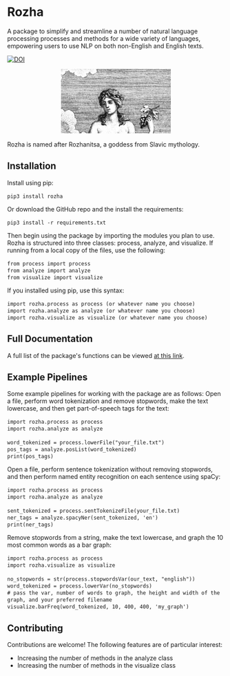 
# Rozha
A package to simplify and streamline a number of natural language processing processes and methods for a wide variety of languages, empowering users to use NLP on both non-English and English texts.      
     
[![DOI](https://zenodo.org/badge/540110404.svg)](https://zenodo.org/badge/latestdoi/540110404)

<p align="center">
<img src="https://raw.githubusercontent.com/ian-nai/Rozha/main/rozha_logo.png">
</p>
Rozha is named after Rozhanitsa, a goddess from Slavic mythology.  

## Installation
Install using pip:
```
pip3 install rozha
```
Or download the GitHub repo and the install the requirements:
```
pip3 install -r requirements.txt
```
Then begin using the package by importing the modules you plan to use. Rozha is structured into three classes: process, analyze, and visualize. If running from a local copy of the files, use the following:
```
from process import process
from analyze import analyze
from visualize import visualize
```
If you installed using pip, use this syntax:
```
import rozha.process as process (or whatever name you choose)
import rozha.analyze as analyze (or whatever name you choose)
import rozha.visualize as visualize (or whatever name you choose)
```
##  Full Documentation
A full list of the package's functions can be viewed [at this link](https://github.com/ian-nai/Rozha/blob/main/Functions.md).

## Example Pipelines
Some example pipelines for working with the package are as follows:
Open a file, perform word tokenization and remove stopwords, make the text lowercase, and then get part-of-speech tags for the text:
```
import rozha.process as process
import rozha.analyze as analyze

word_tokenized = process.lowerFile("your_file.txt")
pos_tags = analyze.posList(word_tokenized)
print(pos_tags)
```
Open a file, perform sentence tokenization without removing stopwords, and then perform named entity recognition on each sentence using spaCy:
```
import rozha.process as process
import rozha.analyze as analyze

sent_tokenized = process.sentTokenizeFile(your_file.txt)
ner_tags = analyze.spacyNer(sent_tokenized, 'en')
print(ner_tags)
```

Remove stopwords from a string, make the text lowercase, and graph the 10 most common words as a bar graph:
```
import rozha.process as process
import rozha.visualize as visualize

no_stopwords = str(process.stopwordsVar(our_text, "english"))
word_tokenized = process.lowerVar(no_stopwords)
# pass the var, number of words to graph, the height and width of the graph, and your preferred filename
visualize.barFreq(word_tokenized, 10, 400, 400, 'my_graph')
```

## Contributing
Contributions are welcome! The following features are of particular interest:
* Increasing the number of methods in the analyze class
* Increasing the number of methods in the visualize class

